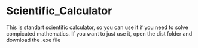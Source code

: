 # Scientific_Calculator
This is standart scientific calculator, so you can use it if you need to solve compicated mathematics.
If you want to just use it, open the dist folder and download the .exe file
